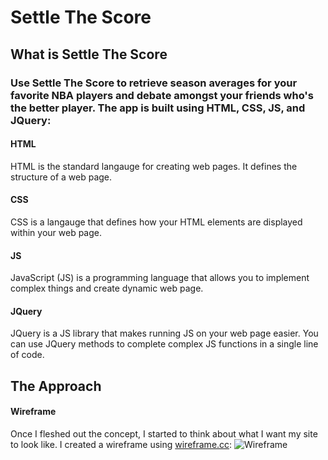 # Settle The Score
## What is Settle The Score
### Use Settle The Score to retrieve season averages for your favorite NBA players and debate amongst your friends who's the better player. The app is built using HTML, CSS, JS, and JQuery:
#### HTML
HTML is the standard langauge for creating web pages. It defines the structure of a web page.
#### CSS
CSS is a langauge that defines how your HTML elements are displayed within your web page. 
#### JS
JavaScript (JS) is a programming language that allows you to implement complex things and create dynamic web page.
#### JQuery
JQuery is a JS library that makes running JS on your web page easier. You can use JQuery methods to complete complex JS functions in a single line of code.
## The Approach
#### Wireframe
Once I fleshed out the concept, I started to think about what I want my site to look like. I created a wireframe using [wireframe.cc](https://wireframe.cc):
![Wireframe](/images/Screen%20Shot%202019-07-18%20at%209.25.58%20AM.png)

